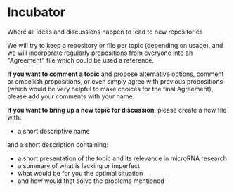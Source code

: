 # Incubator
Where all ideas and discussions happen to lead to new repositories

We will try to keep a repository or file per topic (depending on usage), and we will incorporate regularly propositions from everyone into an "Agreement" file which could be used a reference.

**If you want to comment a topic** and propose alternative options, comment or embellish propositions, or even simply agree with previous propositions (which would be very helpful to make choices for the final Agreement), please add your comments with your name.

**If you want to bring up a new topic for discussion**, please create a new file with:
  - a short descriptive name
  
and a short description containing: 
  - a short presentation of the topic and its relevance in microRNA research
  - a summary of what is lacking or imperfect 
  - what would be for you the optimal situation 
  - and how would that solve the problems mentioned
